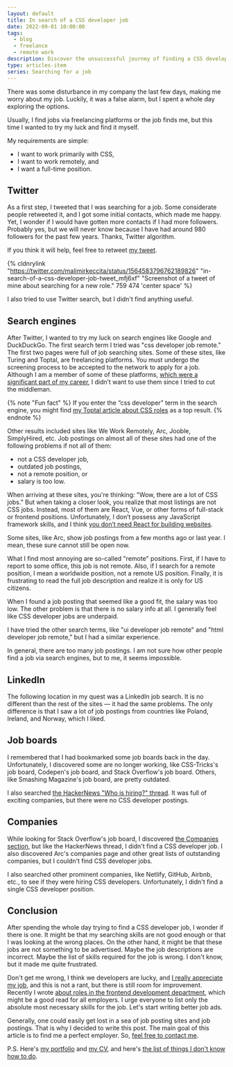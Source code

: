 ```yaml
---
layout: default
title: In search of a CSS developer job
date: 2022-09-01 10:00:00
tags:
  - blog
  - freelance
  - remote work
description: Discover the unsuccessful journey of finding a CSS developer job on Twitter, search engines, LinkedIn, job boards, and company pages.
type: articles-item
series: Searching for a job
---
```


There was some disturbance in my company the last few days, making me worry about my job. Luckily, it was a false alarm, but I spent a whole day exploring the options.

Usually, I find jobs via freelancing platforms or the job finds me, but this time I wanted to try my luck and find it myself.

My requirements are simple:

- I want to work primarily with CSS,
- I want to work remotely, and
- I want a full-time position.

## Twitter

As a first step, I tweeted that I was searching for a job. Some considerate people retweeted it, and I got some initial contacts, which made me happy. Yet, I wonder if I would have gotten more contacts if I had more followers. Probably yes, but we will never know because I have had around 980 followers for the past few years. Thanks, Twitter algorithm.

If you think it will help, feel free to retweet [my tweet](https://twitter.com/malimirkeccita/status/1564583796762189826).

{% cldnrylink "https://twitter.com/malimirkeccita/status/1564583796762189826" "in-search-of-a-css-developer-job-tweet_mfj6xf" "Screenshot of a tweet of mine about searching for a new role." 759 474 'center space' %}

I also tried to use Twitter search, but I didn't find anything useful.

## Search engines

After Twitter, I wanted to try my luck on search engines like Google and DuckDuckGo. The first search term I tried was "css developer job remote." The first two pages were full of job searching sites. Some of these sites, like Turing and Toptal, are freelancing platforms. You must undergo the screening process to be accepted to the network to apply for a job. Although I am a member of some of these platforms, [which were a significant part of my career](/articles/a-story-of-becoming-a-web-developer/), I didn’t want to use them since I tried to cut the middleman.

{% note "Fun fact" %}
If you enter the “css developer” term in the search engine, you might find [my Toptal article about CSS roles](https://www.toptal.com/css/why-you-need-a-css-developer) as a top result.
{% endnote %}

Other results included sites like We Work Remotely, Arc, Jooble, SimplyHired, etc. Job postings on almost all of these sites had one of the following problems if not all of them:

- not a CSS developer job,
- outdated job postings,
- not a remote position, or
- salary is too low.

When arriving at these sites, you're thinking: "Wow, there are a lot of CSS jobs." But when taking a closer look, you realize that most listings are not CSS jobs. Instead, most of them are React, Vue, or other forms of full-stack or frontend positions. Unfortunately, I don’t possess any JavaScript framework skills, and I think [you don’t need React for building websites](/articles/you-don-t-need-react-for-building-websites/).

Some sites, like Arc, show job postings from a few months ago or last year. I mean, these sure cannot still be open now.

What I find most annoying are so-called "remote" positions. First, if I have to report to some office, this job is not remote. Also, if I search for a remote position, I mean a worldwide position, not a remote US position. Finally, it is frustrating to read the full job description and realize it is only for US citizens.

When I found a job posting that seemed like a good fit, the salary was too low. The other problem is that there is no salary info at all. I generally feel like CSS developer jobs are underpaid.

I have tried the other search terms, like "ui developer job remote" and "html developer job remote," but I had a similar experience.

In general, there are too many job postings. I am not sure how other people find a job via search engines, but to me, it seems impossible.

## LinkedIn

The following location in my quest was a LinkedIn job search. It is no different than the rest of the sites — it had the same problems. The only difference is that I saw a lot of job postings from countries like Poland, Ireland, and Norway, which I liked.

## Job boards

I remembered that I had bookmarked some job boards back in the day. Unfortunately, I discovered some are no longer working, like CSS-Tricks's job board, Codepen's job board, and Stack Overflow's job board. Others, like Smashing Magazine's job board, are pretty outdated.

I also searched [the HackerNews "Who is hiring?" thread](https://news.ycombinator.com/item?id=32306920). It was full of exciting companies, but there were no CSS developer postings.

## Companies

While looking for Stack Overflow's job board, I discovered [the Companies section](https://stackoverflow.com/jobs/companies), but like the HackerNews thread, I didn't find a CSS developer job. I also discovered Arc's companies page and other great lists of outstanding companies, but I couldn't find CSS developer jobs.

I also searched other prominent companies, like Netlify, GitHub, Airbnb, etc., to see if they were hiring CSS developers. Unfortunately, I didn't find a single CSS developer position.

## Conclusion

After spending the whole day trying to find a CSS developer job, I wonder if there is one. It might be that my searching skills are not good enough or that I was looking at the wrong places. On the other hand, it might be that these jobs are not something to be advertised. Maybe the job descriptions are incorrect. Maybe the list of skills required for the job is wrong. I don't know, but it made me quite frustrated.

Don't get me wrong, I think we developers are lucky, and [I really appreciate my job](/articles/appreciation-for-being-a-web-developer/), and this is not a rant, but there is still room for improvement. Recently I wrote [about roles in the frontend development department](/articles/about-roles-in-the-front-end-development-department/), which might be a good read for all employers. I urge everyone to list only the absolute most necessary skills for the job. Let's start writing better job ads.

Generally, one could easily get lost in a sea of job posting sites and job postings. That is why I decided to write this post. The main goal of this article is to find me a perfect employer. So, [feel free to contact me](/contact/).

P.S. Here's [my portfolio](/portfolio/) and [my CV](/silvestar-bistrovic-cv.pdf), and here's [the list of things I don't know how to do](/no-skills/).

